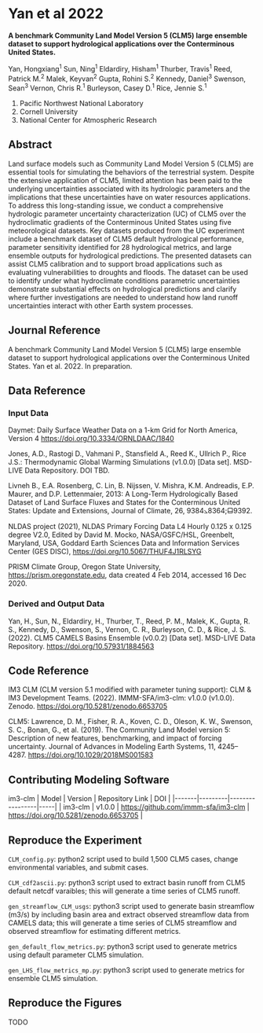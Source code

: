 # Yan et al 2022

**A benchmark Community Land Model Version 5 (CLM5) large ensemble dataset to support hydrological applications over the Conterminous United States.**

Yan, Hongxiang<sup>1</sup>
Sun, Ning<sup>1</sup>
Eldardiry, Hisham<sup>1</sup>
Thurber, Travis<sup>1</sup>
Reed, Patrick M.<sup>2</sup>
Malek, Keyvan<sup>2</sup>
Gupta, Rohini S.<sup>2</sup>
Kennedy, Daniel<sup>3</sup>
Swenson, Sean<sup>3</sup>
Vernon, Chris R.<sup>1</sup>
Burleyson, Casey D.<sup>1</sup>
Rice, Jennie S.<sup>1</sup>

1. Pacific Northwest National Laboratory
2. Cornell University
3. National Center for Atmospheric Research

## Abstract

Land surface models such as Community Land Model Version 5 (CLM5) are essential tools for simulating the behaviors of the terrestrial system. Despite the extensive application of CLM5, limited attention has been paid to the underlying uncertainties associated with its hydrologic parameters and the implications that these uncertainties have on water resources applications. To address this long-standing issue, we conduct a comprehensive hydrologic parameter uncertainty characterization (UC) of CLM5 over the hydroclimatic gradients of the Conterminous United States using five meteorological datasets. Key datasets produced from the UC experiment include a benchmark dataset of CLM5 default hydrological performance, parameter sensitivity identified for 28 hydrological metrics, and large ensemble outputs for hydrological predictions. The presented datasets can assist CLM5 calibration and to support broad applications such as evaluating vulnerabilities to droughts and floods. The dataset can be used to identify under what hydroclimate conditions parametric uncertainties demonstrate substantial effects on hydrological predictions and clarify where further investigations are needed to understand how land runoff uncertainties interact with other Earth system processes.


## Journal Reference

A benchmark Community Land Model Version 5 (CLM5) large ensemble dataset to support hydrological applications over the Conterminous United States. Yan et al. 2022. In preparation.


## Data Reference

### Input Data

Daymet: Daily Surface Weather Data on a 1-km Grid for North America, Version 4 https://doi.org/10.3334/ORNLDAAC/1840

Jones, A.D., Rastogi D., Vahmani P., Stansfield A., Reed K., Ullrich P., Rice J.S.: Thermodynamic Global Warming Simulations (v1.0.0) [Data set]. MSD-LIVE Data Repository. DOI TBD.

Livneh B., E.A. Rosenberg, C. Lin, B. Nijssen, V. Mishra, K.M. Andreadis, E.P. Maurer, and D.P. Lettenmaier, 2013: A Long-Term Hydrologically Based Dataset of Land Surface Fluxes and States for the Conterminous United States: Update and Extensions, Journal of Climate, 26, 9384⦣8364;⬓9392.

NLDAS project (2021), NLDAS Primary Forcing Data L4 Hourly 0.125 x 0.125 degree V2.0, Edited by David M. Mocko, NASA/GSFC/HSL, Greenbelt, Maryland, USA, Goddard Earth Sciences Data and Information Services Center (GES DISC), https://doi.org/10.5067/THUF4J1RLSYG

PRISM Climate Group, Oregon State University, https://prism.oregonstate.edu, data created 4 Feb 2014, accessed 16 Dec 2020.

### Derived and Output Data

Yan, H., Sun, N., Eldardiry, H., Thurber, T., Reed, P. M., Malek, K., Gupta, R. S., Kennedy, D., Swenson, S., Vernon, C. R., Burleyson, C. D., & Rice, J. S. (2022). CLM5 CAMELS Basins Ensemble (v0.0.2) [Data set]. MSD-LIVE Data Repository. https://doi.org/10.57931/1884563


## Code Reference

IM3 CLM (CLM version 5.1 modified with parameter tuning support):
CLM & IM3 Development Teams. (2022). IMMM-SFA/im3-clm: v1.0.0 (v1.0.0). Zenodo. https://doi.org/10.5281/zenodo.6653705

CLM5:
Lawrence, D. M., Fisher, R. A., Koven, C. D., Oleson, K. W., Swenson, S. C., Bonan, G., et al. (2019). The Community Land Model version 5: Description of new features, benchmarking, and impact of forcing uncertainty. Journal of Advances in Modeling Earth Systems, 11, 4245– 4287. https://doi.org/10.1029/2018MS001583


## Contributing Modeling Software

im3-clm
| Model | Version | Repository Link | DOI |
|-------|---------|-----------------|-----|
| im3-clm | v1.0.0 | https://github.com/immm-sfa/im3-clm | https://doi.org/10.5281/zenodo.6653705 |


## Reproduce the Experiment

`CLM_config.py`: python2 script used to build 1,500 CLM5 cases, change environmental variables, and submit cases.

`CLM_cdf2ascii.py`: python3 script used to extract basin runoff from CLM5 default netcdf varaibles; this will generate a time series of CLM5 runoff.

`gen_streamflow_CLM_usgs`: python3 script used to generate basin streamflow (m3/s) by including basin area and extract observed streamflow data from CAMELS data; this will generate a time series of CLM5 streamflow and observed streamflow for estimating different metrics.

`gen_default_flow_metrics.py`: python3 script used to generate metrics using default parameter CLM5 simulation.

`gen_LHS_flow_metrics_mp.py`: python3 script used to generate metrics for ensemble CLM5 simulation.


## Reproduce the Figures
TODO

